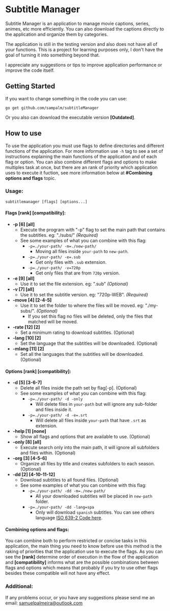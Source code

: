 # Subtitle Manager

Subtitle Manager is an application to manage movie captions, series, animes, etc more efficiently. You can also download the captions directly to the application and organize them by categories.

The application is still in the testing version and also does not have all of your functions. This is a project for learning purposes only, I don't have the goal of turning it into something beyond that.

I appreciate any suggestions or tips to improve application performance or improve the code itself.

## Getting Started
If you want to change something in the code you can use: 
```
go get github.com/sampalm/subtitleManager
```

Or you also can download the executable version **[Outdated]**.

## How to use

To use the application you must use flags to define directories and different functions of the application. For more information use `-h` tag to see a set of instructions explaining the main functions of the application and of each flag or option. You can also combine different flags and options to make multiples task at once, but there are an rank of priority which application uses to execute it fuction, see more information below at **#Combining options and flags** topic.

### Usage:
`subtitlemanager [flags] [options...]`

#### Flags [rank] [compatibility]:
* **-p [6] [all]**	
    * Execute the program with "-p" flag to set the main path that contains the subtitles. eg: "./subs/" *(Required)*
    * See some examples of what you can combine with this flag:
        * `-p=./your-path/ -m=./new-path/`
            -  Moving all files inside `your-path` to `new-path`.
        * `-p=./your-path/ -e=.sub`
            -  Get only files with `.sub` extension.
        * `-p=./your-path/ -v=720p`
            - Get only files that are from `720p` version.    
* **-e [9] [all]**	
    * Use it to set the file extension. eg: ".sub" *(Optional)*
* **-v [7] [all]**	
    * Use it to set the subtitle version. eg: "720p-WEB". *(Required)*
* **-move [4] [2-4-5]**	
    * Use it to set the folder to where the files will be moved. eg: "./my-subs/". *(Optional)*
	    * If you set this flag no files will be deleted, only the files that matched will be moved.
* **-rate [12] [2]**
    * Set a minimum rating to download subtitles. (Optional)
* **-lang [10] [2]**
    * Set the language that the subtitles will be downloaded. (Optional)
* **-mlang [11] [2]**
    * Set all the languages that the subtitles will be downloaded. (Optional)

#### Options [rank] [compatibility]:
* **-d [5] [3-6-7]**	
    * Delete all files inside the path set by flag[-p]. (Optional)
    * See some examples of what you can combine with this flag:
        * `-p=./your-path/ -d -only`
            - Will delete files in `your-path` but will ignore any sub-folder and files inside it.
        * `-p=./your-path/ -d -e=.srt`
            - Will delete all files inside `your-path` that have `.srt` as extension.
* **-help [1] [none]**	
    * Show all flags and options that are available to use. (Optional)
* **-only [8] [all]**	
    * Execute search only into the main path, it will ignore all subfolders and files within. (Optional)
* **-org [3] [4-5-6]**	
    * Organize all files by title and creates subfolders to each season. (Optional)
* **-dd [2] [4-10-11-12]**
    * Download subtitles to all found files. (Optional)
    * See some examples of what you can combine with this flag:
        * `-p=./your-path/ -dd -m=./new-path/`
            - All your downloaded subtitles will be placed in `new-path` folder.
        * `-p=./your-path/ -dd -lang=spa`
            - Only will download `spanish` subtitles. You can see others language [ISO 639-2 Code here](http://www.loc.gov/standards/iso639-2/php/code_list.php).


#### Combining options and flags:
You can combine both to perform restricted or concise tasks in this application, the main thing you need to know before use this method is the raking of priorities that the application use to execute the flags. As you can see the **[rank]** determine order of execution in the flow of the application and **[compatibility]** informs what are the possible combinations between flags and options which means that probably if you try to use other flags besides these compatible will not have any effect.
	
### Additional:
If any problems occur, or you have any suggestions please send me an email: samuelpalmeira@outlook.com
	

